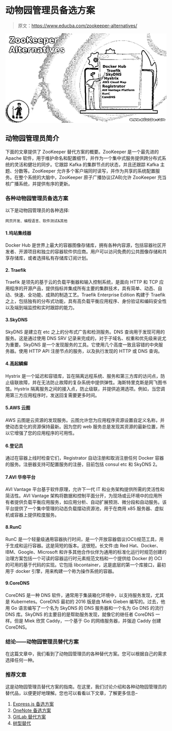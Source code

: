 # 动物园管理员备选方案

> 原文：<https://www.educba.com/zookeeper-alternatives/>

![ZooKeeper Alternatives](img/fa60584dc427f2465d03f163409318b5.png)



## 动物园管理员简介

下面的文章提供了 ZooKeeper 替代方案的概要。ZooKeeper 是一个最先进的 Apache 软件，用于维护命名和配置细节，并作为一个集中式服务提供跨分布式系统的灵活和健壮的同步。它跟踪 Kafka 的集群节点的状态，并且还跟踪 Kafka 主题、分数等。ZooKeeper 允许多个客户端同时读写，并作为共享的系统配置服务。在整个系统的大脑中，ZooKeeper 原子广播协议(ZAB)允许 ZooKeeper 充当核广播系统，并提供有序的更新。

### 各种动物园管理员备选方案

以下是动物园管理员的各种选择:

<small>网页开发、编程语言、软件测试&其他</small>

#### 1.坞站集线器

Docker Hub 是世界上最大的容器图像存储库，拥有各种内容源，包括容器社区开发者、开源项目和独立的容器软件供应商。用户可以访问免费的公共图像存储和共享存储库，或者选择私有存储库订阅计划。

#### 2\. Traefik

Traefik 是领先的基于云的负载平衡器和输入控制系统，是面向 HTTP 和 TCP 应用程序的开源产品，提供指标并集成所有主要的集群技术，具有简单、动态、自动、快速、全功能、成熟的制造工艺。Traefik Enterprise Edition 构建于 Traefik 之上，包括独有的分布式功能，具有高负载平衡应用程序、身份验证和编码安全性以及端到端监控和实时跟踪的能力。

#### 3.SkyDNS

SkyDNS 是建立在 etc 之上的分布式广告和检测服务。DNS 查询用于发现可用的服务。这是通过使用 DNS SRV 记录来完成的，对于子域名、权重和优先级来说尤为重要。SkyDNS 是一个发现服务的工具。它使用几个高度一致且容错的中央服务器。使用 HTTP API 注册节点的服务，以及执行发现的 HTTP 或 DNS 查询。

#### 4.高起鳞癣

Hystrix 是一个延迟和容错库，旨在隔离远程系统、服务和第三方库的访问点，防止级联故障，并在无法防止故障的复杂系统中提供弹性。海斯特里克斯是网飞图书馆。Hystrix 隔离服务之间的接入点，防止级联，并提供追溯选项。例如，当您调用第三方应用程序时，发送回复需要更多时间。

#### 5.AWS 云图

AWS 云图是云资源的发现服务。云图允许您为应用程序资源设置自定义名称，并使动态变化的资源保持最新。因为您的 web 服务总是发现其资源的最新位置，所以它增强了您的应用程序的可用性。

#### 6.登记员

通过在容器上线时检查它们，Registrator 自动注册和取消注册任何 Docker 容器的服务。注册器支持可配置服务的注册，目前包括 consul etc 和 SkyDNS 2。

#### 7.AVI 华帝平台

AVI Vantage 平台基于软件原理，允许下一代 IT 和业务架构提供所需的灵活性和简洁性。AVI Vantage 架构将数据和控制平面分开，为现场或云环境中的应用所有者提供负载平衡应用服务，如应用分析、自动扩展预测、微分段和自动服务。该平台提供了一个集中管理的动态负载摆动资源池，用于在商用 x85 服务器、虚拟机或容器上提供粒度服务。

#### 8.RunC

RunC 是一个轻量级通用容器执行时间，是一个开放容器倡议(OCI)规范工具，用于生成和运行容器。这是简短的版本。这很短。长文件:由 Red Hat、Docker、IBM、Google、Microsoft 和许多其他合作伙伴为通用的标准化运行时规范创建的治理方案包括一个可读的容器运行时元素规范文档和一个提供给 Docker 的 OCI 的可用的基于代码的实现。它包括 libcontainer，这是底层的第一个库接口，最初用于 docker 引擎，用来构建一个称为操作系统的容器。

#### 9.CoreDNS

CoreDNS 是一种 DNS 软件，通常用于集装箱化环境中，以支持服务发现，尤其是 Kubernetes。CoreDNS 最初的 2016 版是由 Miek Gieben 编写的。过去，他用 Go 语言编写了一个名为 SkyDNS 的 DNS 服务器和一个名为 Go DNS 的流行 DNS 库。SkyDNS 的主要目的是帮助服务发现，就像它的继任者 CoreDNS 一样。但是 Miek 欣赏 Caddy，一个基于 Go 的网络服务器，并强迫 Caddy 创建 CoreDNS。

### 结论——动物园管理员替代方案

在这篇文章中，我们看到了动物园管理员的各种替代方案。您可以根据自己的需求选择任何一种。

### 推荐文章

这是动物园管理员替代方案的指南。在这里，我们讨论介绍和各种动物园管理员的替代品，以便更好地理解。您也可以看看以下文章，了解更多信息–

1.  [Express.js 备选方案](https://www.educba.com/express-js-alternatives/)
2.  [OneNote 备选方案](https://www.educba.com/onenote-alternative/)
3.  [GitLab 替代方案](https://www.educba.com/gitlab-alternative/)
4.  [树型替代](https://www.educba.com/treesize-alternative/)





